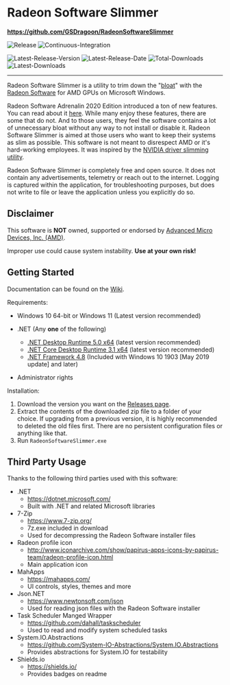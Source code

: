 # Radeon Software Slimmer

**https://github.com/GSDragoon/RadeonSoftwareSlimmer**

![Release](https://github.com/GSDragoon/RadeonSoftwareSlimmer/workflows/Release/badge.svg) 
![Continuous-Integration](https://github.com/GSDragoon/RadeonSoftwareSlimmer/workflows/Continuous-Integration/badge.svg)

![Latest-Release-Version](https://img.shields.io/github/v/release/GSDragoon/RadeonSoftwareSlimmer?color=yellow)
![Latest-Release-Date](https://img.shields.io/github/release-date/GSDragoon/RadeonSoftwareSlimmer)
![Total-Downloads](https://img.shields.io/github/downloads/GSDragoon/RadeonSoftwareSlimmer/total?color=blue)
![Latest-Downloads](https://img.shields.io/github/downloads/GSDragoon/RadeonSoftwareSlimmer/latest/total?color=blue)

***

Radeon Software Slimmer is a utility to trim down the "[bloat](https://en.wikipedia.org/wiki/Software_bloat)" with the [Radeon Software](https://www.amd.com/en/technologies/radeon-software) for AMD GPUs on Microsoft Windows.

Radeon Software Adrenalin 2020 Edition introduced a ton of new features. You can read about it [here](https://community.amd.com/community/gaming/blog/2019/12/10/change-the-way-you-game-with-amd-radeon-software-adrenalin-2020-edition). While many enjoy these features, there are some that do not. And to those users, they feel the software contains a lot of unnecessary bloat without any way to not install or disable it. Radeon Software Slimmer is aimed at those users who want to keep their systems as slim as possible. This software is not meant to disrespect AMD or it's hard-working employees. It was inspired by the [NVIDIA driver slimming utility](https://www.guru3d.com/files-details/nvidia-driver-slimming-utility.html).

Radeon Software Slimmer is completely free and open source. It does not contain any advertisements, telemetry or reach out to the internet. Logging is captured within the application, for troubleshooting purposes, but does not write to file or leave the application unless you explicitly do so.

## Disclaimer

This software is **NOT** owned, supported or endorsed by [Advanced Micro Devices, Inc. (AMD)](https://www.amd.com/).

Improper use could cause system instability. **Use at your own risk!**

## Getting Started

Documentation can be found on the [Wiki](https://github.com/GSDragoon/RadeonSoftwareSlimmer/wiki).

Requirements:
* Windows 10 64-bit or Windows 11 (Latest version recommended)
* .NET (Any __one__ of the following)
  * [.NET Desktop Runtime 5.0 x64](https://dotnet.microsoft.com/download/dotnet/5.0) (latest version recommended)
  * [.NET Core Desktop Runtime 3.1 x64](https://dotnet.microsoft.com/download/dotnet-core/3.1) (latest version recommended)
  * [.NET Framework 4.8](https://dotnet.microsoft.com/download/dotnet-framework/net48) (Included with Windows 10 1903 [May 2019 update] and later)
  
* Administrator rights

Installation:
1. Download the version you want on the [Releases page](https://github.com/GSDragoon/RadeonSoftwareSlimmer/releases).
2. Extract the contents of the downloaded zip file to a folder of your choice. If upgrading from a previous version, it is highly recommended to deleted the old files first. There are no persistent configuration files or anything like that.
3. Run `RadeonSoftwareSlimmer.exe`

## Third Party Usage

Thanks to the following third parties used with this software:

* .NET
  * https://dotnet.microsoft.com/
  * Built with .NET and related Microsoft libraries
* 7-Zip
  * https://www.7-zip.org/
  * 7z.exe included in download
  * Used for decompressing the Radeon Software installer files
* Radeon profile icon
  * http://www.iconarchive.com/show/papirus-apps-icons-by-papirus-team/radeon-profile-icon.html
  * Main application icon
* MahApps
  * https://mahapps.com/
  * UI controls, styles, themes and more
* Json.NET
  * https://www.newtonsoft.com/json
  * Used for reading json files with the Radeon Software installer
* Task Scheduler Manged Wrapper
  * https://github.com/dahall/taskscheduler
  * Used to read and modify system scheduled tasks
* System.IO.Abstractions
  * https://github.com/System-IO-Abstractions/System.IO.Abstractions
  * Provides abstractions for System.IO for testability
* Shields.io
  * https://shields.io/
  * Provides badges on readme
